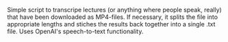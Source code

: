 Simple script to transcripe lectures (or anything where people speak, really) that have been downloaded as MP4-files. If necessary, it splits the file into appropriate lengths and stiches the results back together into a single .txt file. Uses OpenAI's speech-to-text functionality. 
